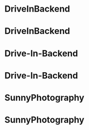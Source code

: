 # DriveInBackend
# DriveInBackend
# Drive-In-Backend
# Drive-In-Backend
# SunnyPhotography
# SunnyPhotography
